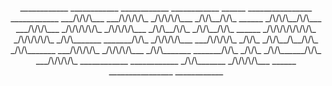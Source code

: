 <p align= center>
  ____________     ____________     ____________     ____________     ______     ________________     ____________
    ___/\/\/\___     ___/\/\/\/\_     _/\/\/\/\___     _/\/\__/\/\_     ______     _/\/\/\__/\/\___     ___/\/\/\___ 
   _/\/\/\/\/\_     _/\/\/\/\___     _/\/\__/\/\_     _/\/\__/\/\_     ______     _/\/\/\/\/\/\/\_     _/\/\/\/\/\_  
  _/\/\_______     _______/\/\_     _/\/\/\/\___     ___/\/\/\/\_     _/\/\_     _/\/\__/\__/\/\_     _/\/\_______   
 ___/\/\/\/\_     _/\/\/\/\___     _/\/\_______     _______/\/\_     _/\/\_     _/\/\______/\/\_     ___/\/\/\/\_    
____________     ____________     _/\/\_______     _/\/\/\/\___     ______     ________________     ____________     

</p>
